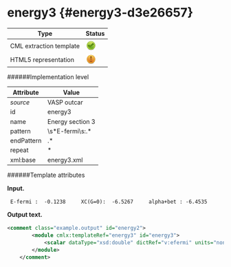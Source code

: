 # energy3 {#energy3-d3e26657}


| Type                                                                                                                                                | Status                                                                                                                                              |
|----|----|
| CML extraction template                                                                                                                             | ![](/imgs/Total.png)                                                                                                                                |
| HTML5 representation                                                                                                                                | ![](/imgs/Partial.png)                                                                                                                              |

######Implementation level

| Attribute                                                                                                                                           | Value                                                                                                                                               |
|----|----|
| *source*                                                                                                                                            | VASP outcar                                                                                                                                         |
| id                                                                                                                                                  | energy3                                                                                                                                             |
| name                                                                                                                                                | Energy section 3                                                                                                                                    |
| pattern                                                                                                                                             | \\s\*E-fermi\\s:.\*                                                                                                                                 |
| endPattern                                                                                                                                          | .\*                                                                                                                                                 |
| repeat                                                                                                                                              | \*                                                                                                                                                  |
| xml:base                                                                                                                                            | energy3.xml                                                                                                                                         |

######Template attributes

**Input.**

     E-fermi :  -0.1238     XC(G=0):  -6.5267     alpha+bet : -6.4535       
        

**Output text.**

```xml
<comment class="example.output" id="energy2">
        <module cmlx:templateRef="energy3" id="energy3">
            <scalar dataType="xsd:double" dictRef="v:efermi" units="nonsi:electronvolt">-0.1238</scalar>
        </module> 
    </comment>
```
